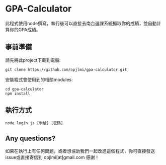 # GPA-Calculator

此程式使用node撰寫，執行後可以直接去南台選課系統抓取你的成績，並自動計算你的GPA成績。

## 事前準備

請先將此project下載到電腦:

    git clone https://github.com/opjlmi/gpa-calculator.git

安裝程式會使用到的相關modules:

    cd gpa-calculator
    npm install

## 執行方式

    node login.js [學號] [密碼]

## Any questions?

如果在執行上有任何問題，或者想協助我們一起改進這個程式，你可直接發送issue或直接寄信到 opjlmi[at]gmail.com 感謝！
